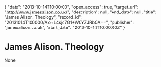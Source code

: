 {
  "date": "2013-10-14T10:00:00", 
  "open_access": true, 
  "target_url": "http://www.jamesalison.co.uk/", 
  "description": null, 
  "end_date": null, 
  "title": "James Alison. Theology", 
  "record_id": "20131014T100000/Aio+L4sjq7G1+W0YZJRbQA==", 
  "publisher": "jamesalison.co.uk", 
  "start_date": "2013-10-14T10:00:00Z"
}

# James Alison. Theology

None